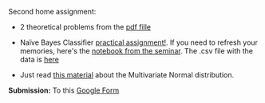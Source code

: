 Second home assignment:
* 2 theoretical problems from the [pdf fille](https://github.com/girafe-ai/msai-statistics/blob/main/week04_random_vectors/Week04_HW_Theory.pdf)

* Naïve Bayes Classifier [practical assignment!](https://github.com/girafe-ai/msai-statistics/blob/main/week02_conditional_probability/MSAI_Probability_Week2_NaiveBayes_HW.ipynb). If you need to refresh your memories, here's the [notebook from the seminar](https://github.com/girafe-ai/msai-statistics/blob/main/week02_conditional_probability/MSAI_Probability_Week2_NaiveBayes_Seminar.ipynb). The .csv file with the data is [here](https://github.com/girafe-ai/msai-statistics/blob/main/week02_conditional_probability/NaiveBayes_HW_data.csv)

* Just read [this material](https://github.com/girafe-ai/msai-statistics/blob/main/week03_distributions/MSAI_Probability_Week3_MultivariateNormal.ipynb) about the Multivariate Normal distribution.

**Submission:** To this [Google Form](https://forms.gle/hu8hj1k9mhizUMT99)
